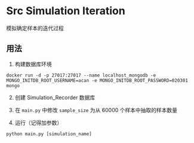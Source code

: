 # Src Simulation Iteration

模拟确定样本的迭代过程

## 用法

1. 构建数据库环境

```
docker run -d -p 27017:27017 --name localhost_mongodb -e MONGO_INITDB_ROOT_USERNAME=acan -e MONGO_INITDB_ROOT_PASSWORD=020301 mongo
```

2. 创建 Simulation_Recorder 数据库

3. 在 `main.py` 中修改 `sample_size` 为从 60000 个样本中抽取的样本数量

4. 运行（记得加参数）

```
python main.py [simulation_name]
```
